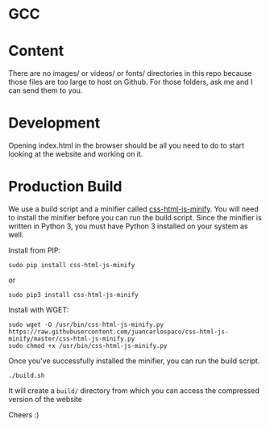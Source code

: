 # GCC

Content
=======

There are no images/ or videos/ or fonts/ directories in this repo because those files are too large to host on Github.
For those folders, ask me and I can send them to you.

Development
===========

Opening index.html in the browser should be all you need to do to start looking at the website and working on it.

Production Build
================

We use a build script and a minifier called [css-html-js-minify](https://github.com/juancarlospaco/css-html-js-minify).
You will need to install the minifier before you can run the build script. Since the minifier is written in Python 3,
you must have Python 3 installed on your system as well.

Install from PIP:
```
sudo pip install css-html-js-minify
```
or
```
sudo pip3 install css-html-js-minify
```

Install with WGET:
```
sudo wget -O /usr/bin/css-html-js-minify.py https://raw.githubusercontent.com/juancarlospaco/css-html-js-minify/master/css-html-js-minify.py
sudo chmod +x /usr/bin/css-html-js-minify.py
```

Once you've successfully installed the minifier, you can run the build script. 
```
./build.sh
```
It will create a `build/` directory from which you can access the compressed version of the website

Cheers :)
